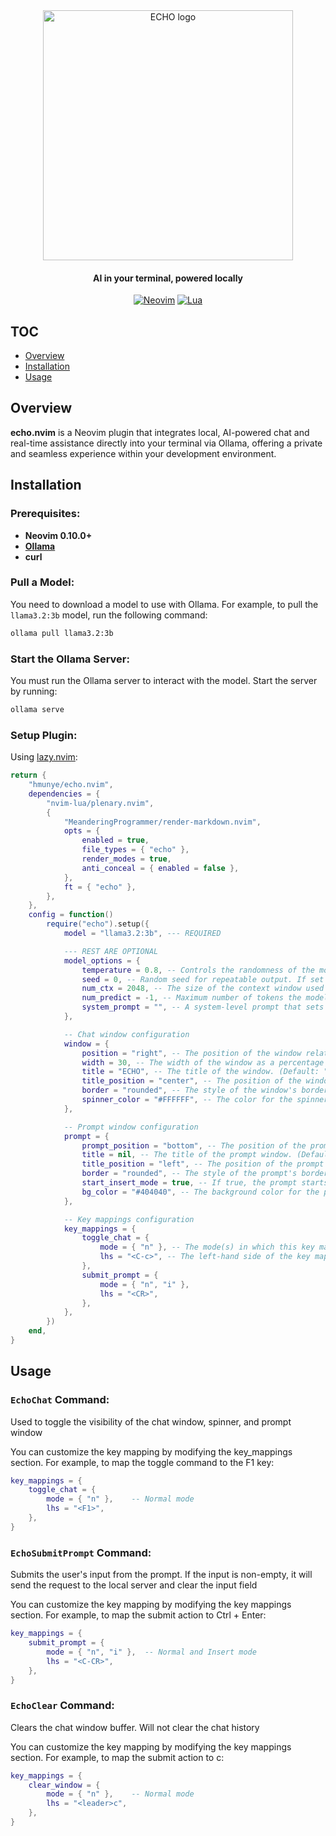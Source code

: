 <div align="center">
  
<img src="https://github.com/user-attachments/assets/224eac11-449e-4779-abf4-d3473892739e" width="400px" alt="ECHO logo"/>

#### AI in your terminal, powered locally

[![Neovim](https://img.shields.io/static/v1?&style=for-the-badge&label=Neovim&message=v0.10%2b&logo=neovim)](https://neovim.io)
[![Lua](https://img.shields.io/badge/Lua-blue.svg?style=for-the-badge&logo=lua)](http://www.lua.org)
</div>

## TOC
* [Overview](#-Overview)
* [Installation](#-Installation)
* [Usage](#-Usage)

## Overview
**echo.nvim** is a Neovim plugin that integrates local, AI-powered chat and real-time assistance directly into your terminal via Ollama, offering a private and seamless experience within your development environment.

## Installation

### Prerequisites:
- **Neovim 0.10.0+**
- [**Ollama**](https://ollama.com/download)
- **curl**

### Pull a Model: 
You need to download a model to use with Ollama. For example, to pull the `llama3.2:3b` model, run the following command:

```bash
ollama pull llama3.2:3b
```
### Start the Ollama Server: 
You must run the Ollama server to interact with the model. Start the server by running:

```bash
ollama serve
```
### Setup Plugin:

Using [lazy.nvim](https://github.com/folke/lazy.nvim):

```lua
return {
	"hmunye/echo.nvim",
    dependencies = {
        "nvim-lua/plenary.nvim",
        {
            "MeanderingProgrammer/render-markdown.nvim",
            opts = {
                enabled = true,
                file_types = { "echo" },
                render_modes = true,
                anti_conceal = { enabled = false },
            },
            ft = { "echo" },
        },
    },
    config = function() 
		require("echo").setup({
            model = "llama3.2:3b", --- REQUIRED

            --- REST ARE OPTIONAL
            model_options = {
                temperature = 0.8, -- Controls the randomness of the model's output. Higher values (e.g., 1.0) make the output more random and creative, while lower values (e.g., 0.2) make it more focused and deterministic. (Default: 0.8)
                seed = 0, -- Random seed for repeatable output. If set to a specific value, the model will produce the same output each time given the same input. (Default: 0)
                num_ctx = 2048, -- The size of the context window used by the model to generate the next token. A larger window allows the model to consider more previous text but can be more computationally expensive. (Default: 2048)
                num_predict = -1, -- Maximum number of tokens the model is allowed to generate in response to a prompt. A value of -1 means there is no limit to the number of tokens generated. (Default: -1 for unlimited generation)
                system_prompt = "", -- A system-level prompt that sets the context or behavior of the model, often used to define rules or constraints for the conversation. (Default: "")
            },

            -- Chat window configuration
            window = {
                position = "right", -- The position of the window relative to current window. Options: "right" or "left". (Default: "right")
                width = 30, -- The width of the window as a percentage of the total available window width. (Default: 35)
                title = "ECHO", -- The title of the window. (Default: "ECHO")
                title_position = "center", -- The position of the window's title. Options: "center", "left", or "right". (Default: "center")
                border = "rounded", -- The style of the window's border. (Default: "rounded")
                spinner_color = "#FFFFFF", -- The color for the spinner highlight. (Default: "#FFFFFF")
            },

            -- Prompt window configuration
            prompt = {
                prompt_position = "bottom", -- The position of the prompt relative to the chat window. Options: "top" or "bottom". (Default: "bottom")
                title = nil, -- The title of the prompt window. (Default: model's name)
                title_position = "left", -- The position of the prompt window's title. Options: "center", "left", or "right". (Default: "left")
                border = "rounded", -- The style of the prompt's border. (Default: "rounded")
                start_insert_mode = true, -- If true, the prompt starts in insert mode. (Default: true)
                bg_color = "#404040", -- The background color for the prompt highlight. (Default: "#404040")
            },

            -- Key mappings configuration
            key_mappings = {
                toggle_chat = {
                    mode = { "n" }, -- The mode(s) in which this key mapping works.
                    lhs = "<C-c>", -- The left-hand side of the key mapping (what you press to trigger the action).
                },
                submit_prompt = {
                    mode = { "n", "i" },
                    lhs = "<CR>",
                },
            },
		})
    end,
}
```
## Usage

### `EchoChat` Command:

Used to toggle the visibility of the chat window, spinner, and prompt window

You can customize the key mapping by modifying the key_mappings section. For example, to map the toggle command to the F1 key:

```lua
key_mappings = {
    toggle_chat = {
        mode = { "n" },    -- Normal mode
        lhs = "<F1>",
    },
}
```

### `EchoSubmitPrompt` Command:

Submits the user's input from the prompt. If the input is non-empty, it will send the request to the local server and clear the input field

You can customize the key mapping by modifying the key mappings section. For example, to map the submit action to Ctrl + Enter:

```lua
key_mappings = {
    submit_prompt = {
        mode = { "n", "i" },  -- Normal and Insert mode
        lhs = "<C-CR>",
    },
}
```

### `EchoClear` Command:

Clears the chat window buffer. Will not clear the chat history

You can customize the key mapping by modifying the key mappings section. For example, to map the submit action to <leader>c:

```lua
key_mappings = {
    clear_window = {
        mode = { "n" },    -- Normal mode
        lhs = "<leader>c",
    },
}
